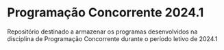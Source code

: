 # Programação Concorrente 2024.1
Repositório destinado a armazenar os programas desenvolvidos na disciplina de Programação Concorrente durante o período letivo de 2024.1
